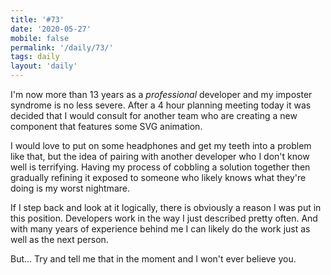 ```yaml
---
title: '#73'
date: '2020-05-27'
mobile: false
permalink: '/daily/73/'
tags: daily
layout: 'daily'
---
```


I'm now more than 13 years as a _professional_ developer and my imposter syndrome is no less severe. After a 4 hour planning meeting today it was decided that I would consult for another team who are creating a new component that features some SVG animation.

I would love to put on some headphones and get my teeth into a problem like that, but the idea of pairing with another developer who I don't know well is terrifying. Having my process of cobbling a solution together then gradually refining it exposed to someone who likely knows what they're doing is my worst nightmare.

If I step back and look at it logically, there is obviously a reason I was put in this position. Developers work in the way I just described pretty often. And with many years of experience behind me I can likely do the work just as well as the next person.

But... Try and tell me that in the moment and I won't ever believe you.
